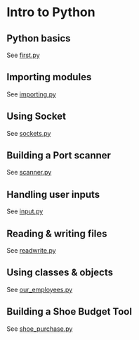 # Intro to Python

## Python basics

See [first.py](/07-intro-to-python/first.py)

## Importing modules

See [importing.py](/07-intro-to-python/importing.py)

## Using Socket

See [sockets.py](/07-intro-to-python/sockets.py)

## Building a Port scanner

See [scanner.py](/07-intro-to-python/scanner.py)

## Handling user inputs

See [input.py](/07-intro-to-python/input.py)

## Reading & writing files

See [readwrite.py](/07-intro-to-python/readwrite.py)

## Using classes & objects

See [our_employees.py](/07-intro-to-python/our_employees.py)

## Building a Shoe Budget Tool

See [shoe_purchase.py](/07-intro-to-python/shoe_purchase.py)

